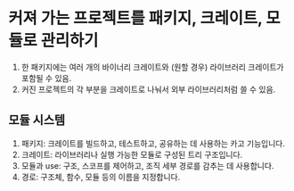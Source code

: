 커져 가는 프로젝트를 패키지, 크레이트, 모듈로 관리하기
=

1. 한 패키지에는 여러 개의 바이너리 크레이트와 (원할 경우) 라이브러리 크레이트가 포함될 수 있음.
2. 커진 프로젝트의 각 부분을 크레이트로 나눠서 외부 라이브러리처럼 쓸 수 있음.

모듈 시스템
-

1. 패키지: 크레이트를 빌드하고, 테스트하고, 공유하는 데 사용하는 카고 기능입니다.
2. 크레이트: 라이브러리나 실행 가능한 모듈로 구성된 트리 구조입니다.
3. 모듈과 use: 구조, 스코프를 제어하고, 조직 세부 경로를 감추는 데 사용합니다.
4. 경로: 구조체, 함수, 모듈 등의 이름을 지정합니다.
